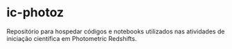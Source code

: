 # ic-photoz
Repositório para hospedar códigos e notebooks utilizados nas atividades de iniciação científica em Photometric Redshifts.  
